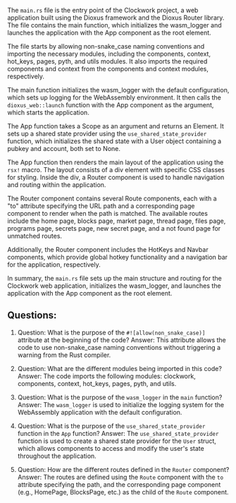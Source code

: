 
The `main.rs` file is the entry point of the Clockwork project, a web application built using the Dioxus framework and the Dioxus Router library. The file contains the main function, which initializes the wasm_logger and launches the application with the App component as the root element.

The file starts by allowing non-snake_case naming conventions and importing the necessary modules, including the components, context, hot_keys, pages, pyth, and utils modules. It also imports the required components and context from the components and context modules, respectively.

The main function initializes the wasm_logger with the default configuration, which sets up logging for the WebAssembly environment. It then calls the `dioxus_web::launch` function with the App component as the argument, which starts the application.

The App function takes a Scope as an argument and returns an Element. It sets up a shared state provider using the `use_shared_state_provider` function, which initializes the shared state with a User object containing a pubkey and account, both set to None.

The App function then renders the main layout of the application using the `rsx!` macro. The layout consists of a div element with specific CSS classes for styling. Inside the div, a Router component is used to handle navigation and routing within the application.

The Router component contains several Route components, each with a "to" attribute specifying the URL path and a corresponding page component to render when the path is matched. The available routes include the home page, blocks page, market page, thread page, files page, programs page, secrets page, new secret page, and a not found page for unmatched routes.

Additionally, the Router component includes the HotKeys and Navbar components, which provide global hotkey functionality and a navigation bar for the application, respectively.

In summary, the `main.rs` file sets up the main structure and routing for the Clockwork web application, initializes the wasm_logger, and launches the application with the App component as the root element.
## Questions: 
 1. Question: What is the purpose of the `#![allow(non_snake_case)]` attribute at the beginning of the code?
   Answer: This attribute allows the code to use non-snake_case naming conventions without triggering a warning from the Rust compiler.

2. Question: What are the different modules being imported in this code?
   Answer: The code imports the following modules: clockwork, components, context, hot_keys, pages, pyth, and utils.

3. Question: What is the purpose of the `wasm_logger` in the `main` function?
   Answer: The `wasm_logger` is used to initialize the logging system for the WebAssembly application with the default configuration.

4. Question: What is the purpose of the `use_shared_state_provider` function in the `App` function?
   Answer: The `use_shared_state_provider` function is used to create a shared state provider for the `User` struct, which allows components to access and modify the user's state throughout the application.

5. Question: How are the different routes defined in the `Router` component?
   Answer: The routes are defined using the `Route` component with the `to` attribute specifying the path, and the corresponding page component (e.g., HomePage, BlocksPage, etc.) as the child of the `Route` component.
    
